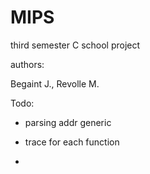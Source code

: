 MIPS
====

third semester C school project

authors:

Begaint J., Revolle M.


Todo:
* parsing addr generic

* trace for each function

* 